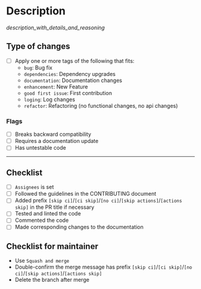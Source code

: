 # Description

_description_with_details_and_reasoning_

## Type of changes
- [ ] Apply one or more tags of the following that fits:
  - `bug`: Bug fix
  - `dependencies`: Dependency upgrades
  - `documentation`: Documentation changes
  - `enhancement`: New Feature
  - `good first issue`: First contribution
  - `loging`: Log changes
  - `refactor`: Refactoring (no functional changes, no api changes)

### Flags

- [ ] Breaks backward compatibility
- [ ] Requires a documentation update
- [ ] Has untestable code

---

## Checklist
- [ ] `Assignees` is set
- [ ] Followed the guidelines in the CONTRIBUTING document
- [ ] Added prefix `[skip ci]`/`[ci skip]`/`[no ci]`/`[skip actions]`/`[actions skip]` in the PR title if necessary
- [ ] Tested and linted the code
- [ ] Commented the code
- [ ] Made corresponding changes to the documentation

## Checklist for maintainer

- Use `Squash and merge`
- Double-confirm the merge message has prefix `[skip ci]`/`[ci skip]`/`[no ci]`/`[skip actions]`/`[actions skip]`
- Delete the branch after merge
